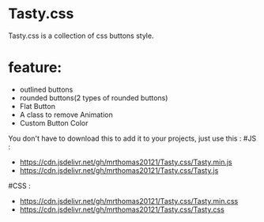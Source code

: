 # Tasty.css

Tasty.css is a collection of css buttons style.

# feature:
- outlined buttons
- rounded buttons(2 types of rounded buttons)
- Flat Button
- A class to remove Animation
- Custom Button Color

You don't have to download this to add it to your projects, just use this :
#JS : 
- https://cdn.jsdelivr.net/gh/mrthomas20121/Tasty.css/Tasty.min.js
- https://cdn.jsdelivr.net/gh/mrthomas20121/Tasty.css/Tasty.js

#CSS : 
- https://cdn.jsdelivr.net/gh/mrthomas20121/Tasty.css/Tasty.min.css
- https://cdn.jsdelivr.net/gh/mrthomas20121/Tasty.css/Tasty.css